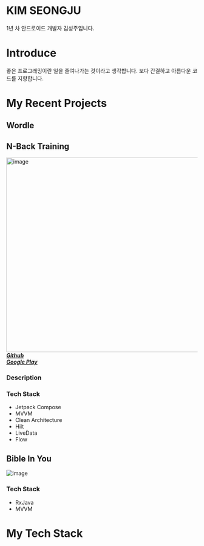 # KIM SEONGJU

1년 차 안드로이드 개발자 김성주입니다.
# Introduce
좋은 프로그래밍이란 일을 줄여나가는 것이라고 생각합니다.
보다 간결하고 아름다운 코드를 지향합니다.

# My Recent Projects
## Wordle

## N-Back Training
<img src="https://github.com/wing-tree/wing-tree/blob/master/image/graphic_image_en.png" alt="image" width="512"/></br>
[_**Github**_](https://github.com/wing-tree/n-back-training)</br>
[_**Google Play**_](https://play.google.com/store/apps/details?id=com.wing.tree.n.back.training)

### Description


### Tech Stack
- Jetpack Compose
- MVVM
- Clean Architecture
- Hilt
- LiveData
- Flow

## Bible In You
![image](https://github.com/wing-tree/wing-tree/blob/master/image/graphic_image_bible_in_you.png)
### Tech Stack
- RxJava
- MVVM

# My Tech Stack
